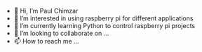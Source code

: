 - 👋 Hi, I’m Paul Chimzar
- 👀 I’m interested in using raspberry pi for different applications
- 🌱 I’m currently learning Python to control raspberry pi projects
- 💞️ I’m looking to collaborate on ... <TBD>
- 📫 How to reach me ... <TBD>

<!---
pachimzar/pachimzar is a ✨ special ✨ repository because its `README.md` (this file) appears on your GitHub profile.
You can click the Preview link to take a look at your changes.
--->
